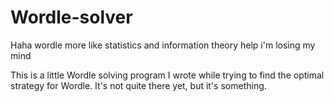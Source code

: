 # Wordle-solver
Haha wordle more like statistics and information theory help i'm losing my mind

This is a little Wordle solving program I wrote while trying to find the optimal strategy for Wordle. It's not quite there yet, but it's something.
